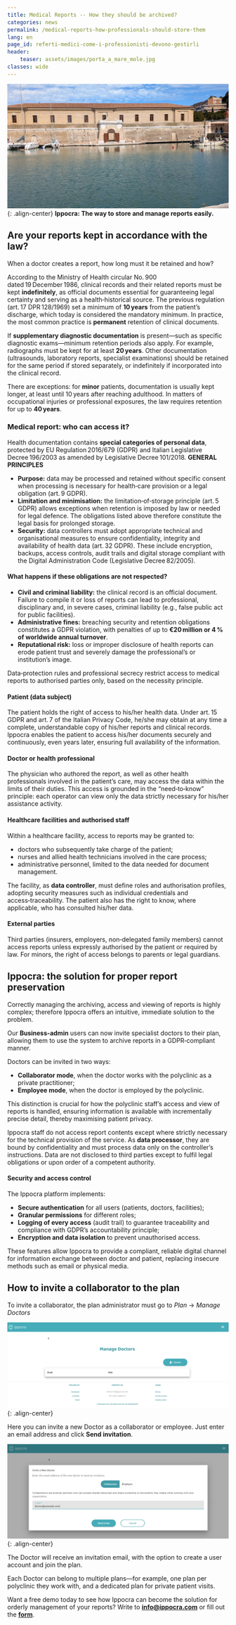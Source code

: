 ```yaml
---
title: Medical Reports -- How they should be archived?
categories: news
permalink: /medical-reports-how-professionals-should-store-them
lang: en
page_id: referti-medici-come-i-professionisti-devono-gestirli
header:
    teaser: assets/images/porta_a_mare_mole.jpg
classes: wide
---
```




<!-- [![](img.jpg)](img.jpg) -->
![image-center](assets/images/porta_a_mare_mole.jpg){: .align-center}
**Ippocra: The way to store and manage reports easily.**


## **Are your reports kept in accordance with the law?**

When a doctor creates a report, how long must it be retained and how?

According to the Ministry of Health circular No. 900 dated 19 December 1986, clinical records and their related reports must be kept **indefinitely**, as official documents essential for guaranteeing legal certainty and serving as a health‑historical source. The previous regulation (art. 17 DPR 128/1969) set a minimum of **10 years** from the patient’s discharge, which today is considered the mandatory minimum. In practice, the most common practice is **permanent** retention of clinical documents.

If **supplementary diagnostic documentation** is present—such as specific diagnostic exams—minimum retention periods also apply. For example, radiographs must be kept for at least **20 years**. Other documentation (ultrasounds, laboratory reports, specialist examinations) should be retained for the same period if stored separately, or indefinitely if incorporated into the clinical record.

There are exceptions: for **minor** patients, documentation is usually kept longer, at least until 10 years after reaching adulthood. In matters of occupational injuries or professional exposures, the law requires retention for up to **40 years**.


### **Medical report: who can access it?**

Health documentation contains **special categories of personal data**, protected by EU Regulation 2016/679 (GDPR) and Italian Legislative Decree 196/2003 as amended by Legislative Decree 101/2018. **GENERAL PRINCIPLES**



* **Purpose:** data may be processed and retained without specific consent when processing is necessary for health‑care provision or a legal obligation (art. 9 GDPR).
* **Limitation and minimisation:** the limitation‑of‑storage principle (art. 5 GDPR) allows exceptions when retention is imposed by law or needed for legal defence. The obligations listed above therefore constitute the legal basis for prolonged storage.
* **Security:** data controllers must adopt appropriate technical and organisational measures to ensure confidentiality, integrity and availability of health data (art. 32 GDPR). These include encryption, backups, access controls, audit trails and digital storage compliant with the Digital Administration Code (Legislative Decree 82/2005).


#### What happens if these obligations are not respected?



* **Civil and criminal liability:** the clinical record is an official document. Failure to compile it or loss of reports can lead to professional, disciplinary and, in severe cases, criminal liability (e.g., false public act for public facilities).
* **Administrative fines:** breaching security and retention obligations constitutes a GDPR violation, with penalties of up to **€20 million or 4 % of worldwide annual turnover**.
* **Reputational risk:** loss or improper disclosure of health reports can erode patient trust and severely damage the professional’s or institution’s image.

Data‑protection rules and professional secrecy restrict access to medical reports to authorised parties only, based on the necessity principle.


#### **Patient (data subject)**

The patient holds the right of access to his/her health data. Under art. 15 GDPR and art. 7 of the Italian Privacy Code, he/she may obtain at any time a complete, understandable copy of his/her reports and clinical records. Ippocra enables the patient to access his/her documents securely and continuously, even years later, ensuring full availability of the information.


#### **Doctor or health professional**

The physician who authored the report, as well as other health professionals involved in the patient’s care, may access the data within the limits of their duties. This access is grounded in the “need‑to‑know” principle: each operator can view only the data strictly necessary for his/her assistance activity.


#### **Healthcare facilities and authorised staff**

Within a healthcare facility, access to reports may be granted to:



* doctors who subsequently take charge of the patient;
* nurses and allied health technicians involved in the care process;
* administrative personnel, limited to the data needed for document management.

The facility, as **data controller**, must define roles and authorisation profiles, adopting security measures such as individual credentials and access‑traceability. The patient also has the right to know, where applicable, who has consulted his/her data.


#### **External parties**

Third parties (insurers, employers, non‑delegated family members) cannot access reports unless expressly authorised by the patient or required by law. For minors, the right of access belongs to parents or legal guardians.


## **Ippocra: the solution for proper report preservation**

Correctly managing the archiving, access and viewing of reports is highly complex; therefore Ippocra offers an intuitive, immediate solution to the problem.

Our **Business‑admin** users can now invite specialist doctors to their plan, allowing them to use the system to archive reports in a GDPR‑compliant manner.

Doctors can be invited in two ways:



* **Collaborator mode**, when the doctor works with the polyclinic as a private practitioner;
* **Employee mode**, when the doctor is employed by the polyclinic.

This distinction is crucial for how the polyclinic staff’s access and view of reports is handled, ensuring information is available with incrementally precise detail, thereby maximising patient privacy.

Ippocra staff do not access report contents except where strictly necessary for the technical provision of the service. As **data processor**, they are bound by confidentiality and must process data only on the controller’s instructions. Data are not disclosed to third parties except to fulfil legal obligations or upon order of a competent authority.


#### Security and access control

The Ippocra platform implements:



* **Secure authentication** for all users (patients, doctors, facilities);
* **Granular permissions** for different roles;
* **Logging of every access** (audit trail) to guarantee traceability and compliance with GDPR’s accountability principle;
* **Encryption and data isolation** to prevent unauthorised access.

These features allow Ippocra to provide a compliant, reliable digital channel for information exchange between doctor and patient, replacing insecure methods such as email or physical media.


## **How to invite a collaborator to the plan**

To invite a collaborator, the plan administrator must go to *Plan* → *Manage Doctors*

![image-center](assets/images/gestisci-dottori-en.png){: .align-center}

Here you can invite a new Doctor as a collaborator or employee. Just enter an email address and click **Send invitation**.

![image-center](assets/images/invito_dottore_collaboratore-en.png){: .align-center}

The Doctor will receive an invitation email, with the option to create a user account and join the plan.

Each Doctor can belong to multiple plans—for example, one plan per polyclinic they work with, and a dedicated plan for private patient visits.

Want a free demo today to see how Ippocra can become the solution for orderly management of your reports? Write to **info@ippocra.com** or fill out the **[form](https://ippocra.com/en/business)**.
